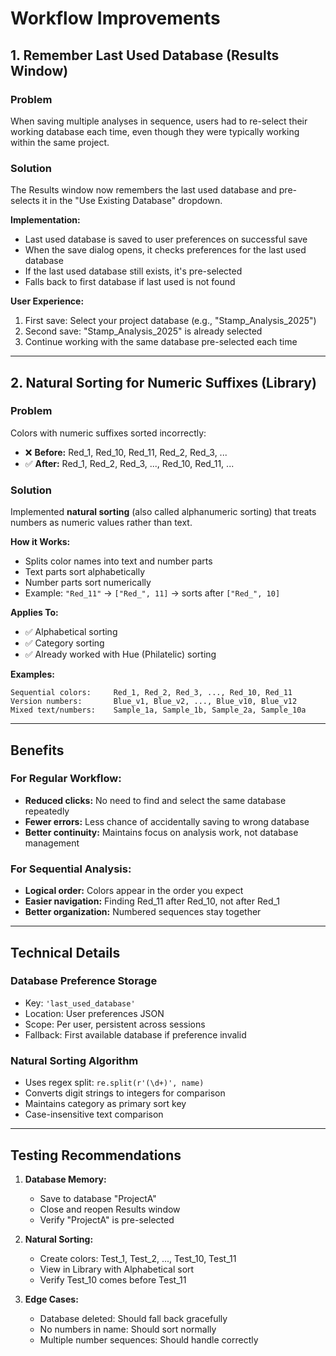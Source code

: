 # Workflow Improvements

## 1. Remember Last Used Database (Results Window)

### Problem
When saving multiple analyses in sequence, users had to re-select their working database each time, even though they were typically working within the same project.

### Solution
The Results window now remembers the last used database and pre-selects it in the "Use Existing Database" dropdown.

**Implementation:**
- Last used database is saved to user preferences on successful save
- When the save dialog opens, it checks preferences for the last used database
- If the last used database still exists, it's pre-selected
- Falls back to first database if last used is not found

**User Experience:**
1. First save: Select your project database (e.g., "Stamp_Analysis_2025")
2. Second save: "Stamp_Analysis_2025" is already selected
3. Continue working with the same database pre-selected each time

---

## 2. Natural Sorting for Numeric Suffixes (Library)

### Problem
Colors with numeric suffixes sorted incorrectly:
- ❌ **Before:** Red_1, Red_10, Red_11, Red_2, Red_3, ...
- ✅ **After:** Red_1, Red_2, Red_3, ..., Red_10, Red_11, ...

### Solution
Implemented **natural sorting** (also called alphanumeric sorting) that treats numbers as numeric values rather than text.

**How it Works:**
- Splits color names into text and number parts
- Text parts sort alphabetically
- Number parts sort numerically
- Example: `"Red_11"` → `["Red_", 11]` → sorts after `["Red_", 10]`

**Applies To:**
- ✅ Alphabetical sorting
- ✅ Category sorting
- ✅ Already worked with Hue (Philatelic) sorting

**Examples:**
```
Sequential colors:     Red_1, Red_2, Red_3, ..., Red_10, Red_11
Version numbers:       Blue_v1, Blue_v2, ..., Blue_v10, Blue_v12
Mixed text/numbers:    Sample_1a, Sample_1b, Sample_2a, Sample_10a
```

---

## Benefits

### For Regular Workflow:
- **Reduced clicks:** No need to find and select the same database repeatedly
- **Fewer errors:** Less chance of accidentally saving to wrong database
- **Better continuity:** Maintains focus on analysis work, not database management

### For Sequential Analysis:
- **Logical order:** Colors appear in the order you expect
- **Easier navigation:** Finding Red_11 after Red_10, not after Red_1
- **Better organization:** Numbered sequences stay together

---

## Technical Details

### Database Preference Storage
- Key: `'last_used_database'`
- Location: User preferences JSON
- Scope: Per user, persistent across sessions
- Fallback: First available database if preference invalid

### Natural Sorting Algorithm
- Uses regex split: `re.split(r'(\d+)', name)`
- Converts digit strings to integers for comparison
- Maintains category as primary sort key
- Case-insensitive text comparison

---

## Testing Recommendations

1. **Database Memory:**
   - Save to database "ProjectA"
   - Close and reopen Results window
   - Verify "ProjectA" is pre-selected

2. **Natural Sorting:**
   - Create colors: Test_1, Test_2, ..., Test_10, Test_11
   - View in Library with Alphabetical sort
   - Verify Test_10 comes before Test_11

3. **Edge Cases:**
   - Database deleted: Should fall back gracefully
   - No numbers in name: Should sort normally
   - Multiple number sequences: Should handle correctly

